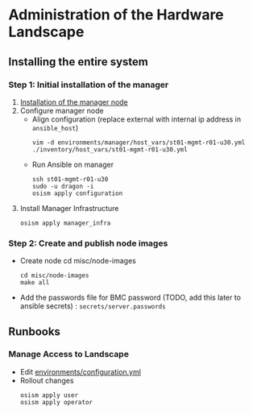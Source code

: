 # Administration of the Hardware Landscape

## Installing the entire system



### Step 1: Initial installation of the manager


1. [Installation of the manager node](setup/Managager_Node.md)
2. Configure manager node
   * Align configuration
     (replace external with internal ip address in `ansible_host`)
     ```
     vim -d environments/manager/host_vars/st01-mgmt-r01-u30.yml ./inventory/host_vars/st01-mgmt-r01-u30.yml
     ```
   * Run Ansible on manager
     ```
     ssh st01-mgmt-r01-u30
     sudo -u dragon -i
     osism apply configuration
     ```
3. Install Manager Infrastructure
   ```
   osism apply manager_infra
   ```


### Step 2: Create and publish node images

* Create node cd misc/node-images
  ```
  cd misc/node-images
  make all
  ```
* Add the passwords file for BMC password (TODO, add this later to ansible secrets) : ``secrets/server.passwords``
  

## Runbooks

### Manage Access to Landscape

* Edit [environments/configuration.yml](../environments/configuration.yml)
* Rollout changes
  ```
  osism apply user
  osism apply operator
  ```
